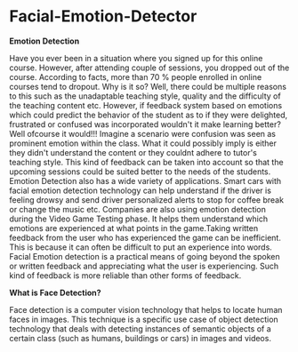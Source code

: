 # Facial-Emotion-Detector

**Emotion Detection**

Have you ever been in a situation where you signed up for this online course. However, after attending couple of sessions, you dropped out of the course. According to facts, more than 70 % people enrolled in online courses tend to dropout. Why is it so? Well, there could be multiple reasons to this such as the unadaptable teaching style, quality and the difficulty of the teaching content etc.
However, if feedback system based on emotions which could predict the behavior of the student as to if they were delighted, frustrated or confused was incorporated wouldn't it make learning better?
Well ofcourse it would!!! Imagine a scenario were confusion was seen as prominent emotion within the class. What it could possibly imply is either they didn't understand the content or they couldnt adhere to tutor's teaching style. This kind of feedback can be taken into account so that the upcoming sessions could be suited better to the needs of the students.
Emotion Detection also has a wide variety of applications. Smart cars with facial emotion detection technology can help understand if the driver is feeling drowsy and send driver personalized alerts to stop for coffee break or change the music etc.
Companies are also using emotion detection during the Video Game Testing phase. It helps them understand which emotions are experienced at what points in the game.Taking written feedback from the user who has experienced the game can be inefficient. This is because it can often be difficult to put an experience into words.
Facial Emotion detection is a practical means of going beyond the spoken or written feedback and appreciating what the user is experiencing. Such kind of feedback is more reliable than other forms of feedback.

**What is Face Detection?**

Face detection is a computer vision technology that helps to locate human faces in images. This technique is a specific use case of object detection technology that deals with detecting instances of semantic objects of a certain class (such as humans, buildings or cars) in images and videos.
